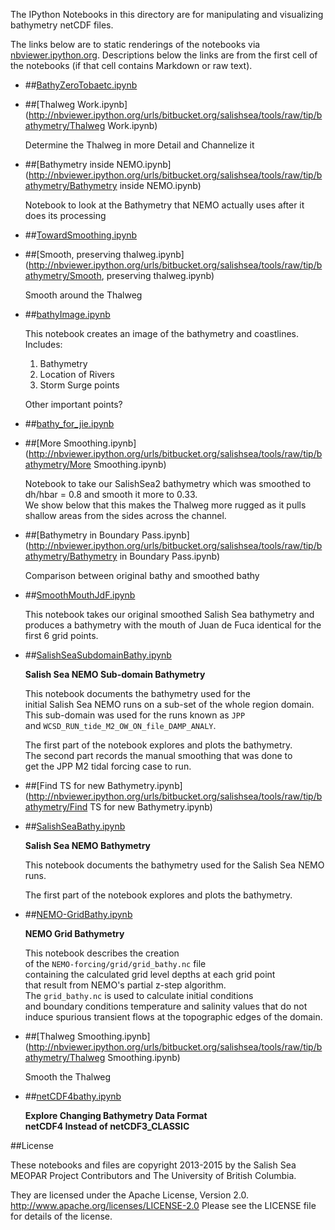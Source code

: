The IPython Notebooks in this directory are for manipulating
and visualizing bathymetry netCDF files.

The links below are to static renderings of the notebooks via
[nbviewer.ipython.org](http://nbviewer.ipython.org/).
Descriptions below the links are from the first cell of the notebooks
(if that cell contains Markdown or raw text).

* ##[BathyZeroTobaetc.ipynb](http://nbviewer.ipython.org/urls/bitbucket.org/salishsea/tools/raw/tip/bathymetry/BathyZeroTobaetc.ipynb)  
    
* ##[Thalweg Work.ipynb](http://nbviewer.ipython.org/urls/bitbucket.org/salishsea/tools/raw/tip/bathymetry/Thalweg Work.ipynb)  
    
    Determine the Thalweg in more Detail and Channelize it  

* ##[Bathymetry inside NEMO.ipynb](http://nbviewer.ipython.org/urls/bitbucket.org/salishsea/tools/raw/tip/bathymetry/Bathymetry inside NEMO.ipynb)  
    
    Notebook to look at the Bathymetry that NEMO actually uses after it does its processing  

* ##[TowardSmoothing.ipynb](http://nbviewer.ipython.org/urls/bitbucket.org/salishsea/tools/raw/tip/bathymetry/TowardSmoothing.ipynb)  
    
* ##[Smooth, preserving thalweg.ipynb](http://nbviewer.ipython.org/urls/bitbucket.org/salishsea/tools/raw/tip/bathymetry/Smooth, preserving thalweg.ipynb)  
    
    Smooth around the Thalweg  

* ##[bathyImage.ipynb](http://nbviewer.ipython.org/urls/bitbucket.org/salishsea/tools/raw/tip/bathymetry/bathyImage.ipynb)  
    
    This notebook creates an image of the bathymetry and coastlines. Includes:  
      
    1. Bathymetry  
    2. Location of Rivers  
    3. Storm Surge points  
      
    Other important points?  

* ##[bathy_for_jie.ipynb](http://nbviewer.ipython.org/urls/bitbucket.org/salishsea/tools/raw/tip/bathymetry/bathy_for_jie.ipynb)  
    
* ##[More Smoothing.ipynb](http://nbviewer.ipython.org/urls/bitbucket.org/salishsea/tools/raw/tip/bathymetry/More Smoothing.ipynb)  
    
    Notebook to take our SalishSea2 bathymetry which was smoothed to dh/hbar = 0.8 and smooth it more to 0.33.  
    We show below that this makes the Thalweg more rugged as it pulls shallow areas from the sides across the channel.  

* ##[Bathymetry in Boundary Pass.ipynb](http://nbviewer.ipython.org/urls/bitbucket.org/salishsea/tools/raw/tip/bathymetry/Bathymetry in Boundary Pass.ipynb)  
    
    Comparison between original bathy and smoothed bathy  

* ##[SmoothMouthJdF.ipynb](http://nbviewer.ipython.org/urls/bitbucket.org/salishsea/tools/raw/tip/bathymetry/SmoothMouthJdF.ipynb)  
    
    This notebook takes our original smoothed Salish Sea bathymetry and produces a bathymetry with the mouth of Juan de Fuca identical for the first 6 grid points.  

* ##[SalishSeaSubdomainBathy.ipynb](http://nbviewer.ipython.org/urls/bitbucket.org/salishsea/tools/raw/tip/bathymetry/SalishSeaSubdomainBathy.ipynb)  
    
    **Salish Sea NEMO Sub-domain Bathymetry**  
      
    This notebook documents the bathymetry used for the   
    initial Salish Sea NEMO runs on a sub-set of the whole region domain.  
    This sub-domain was used for the runs known as `JPP`  
    and `WCSD_RUN_tide_M2_OW_ON_file_DAMP_ANALY`.  
      
    The first part of the notebook explores and plots the bathymetry.  
    The second part records the manual smoothing that was done to  
    get the JPP M2 tidal forcing case to run.  

* ##[Find TS for new Bathymetry.ipynb](http://nbviewer.ipython.org/urls/bitbucket.org/salishsea/tools/raw/tip/bathymetry/Find TS for new Bathymetry.ipynb)  
    
* ##[SalishSeaBathy.ipynb](http://nbviewer.ipython.org/urls/bitbucket.org/salishsea/tools/raw/tip/bathymetry/SalishSeaBathy.ipynb)  
    
    **Salish Sea NEMO Bathymetry**  
      
    This notebook documents the bathymetry used for the Salish Sea NEMO runs.  
      
    The first part of the notebook explores and plots the bathymetry.  

* ##[NEMO-GridBathy.ipynb](http://nbviewer.ipython.org/urls/bitbucket.org/salishsea/tools/raw/tip/bathymetry/NEMO-GridBathy.ipynb)  
    
    **NEMO Grid Bathymetry**  
      
    This notebook describes the creation  
    of the `NEMO-forcing/grid/grid_bathy.nc` file  
    containing the calculated grid level depths at each grid point  
    that result from NEMO's partial z-step algorithm.  
    The `grid_bathy.nc` is used to calculate initial conditions  
    and boundary conditions temperature and salinity values that do not  
    induce spurious transient flows at the topographic edges of the domain.  

* ##[Thalweg Smoothing.ipynb](http://nbviewer.ipython.org/urls/bitbucket.org/salishsea/tools/raw/tip/bathymetry/Thalweg Smoothing.ipynb)  
    
    Smooth the Thalweg  

* ##[netCDF4bathy.ipynb](http://nbviewer.ipython.org/urls/bitbucket.org/salishsea/tools/raw/tip/bathymetry/netCDF4bathy.ipynb)  
    
    **Explore Changing Bathymetry Data Format**  
    **netCDF4 Instead of netCDF3_CLASSIC**  


##License

These notebooks and files are copyright 2013-2015
by the Salish Sea MEOPAR Project Contributors
and The University of British Columbia.

They are licensed under the Apache License, Version 2.0.
http://www.apache.org/licenses/LICENSE-2.0
Please see the LICENSE file for details of the license.

